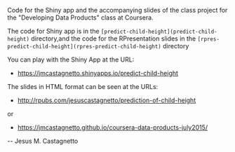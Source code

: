 Code for the Shiny app and the accompanying slides of the class project
for the "Developing Data Products" class at Coursera.

The code for Shiny app is in the `[predict-child-height](predict-child-height)`
directory,and the code for
the RPresentation slides in the `[rpres-predict-child-height](rpres-predict-child-height)`
directory

You can play with the Shiny App at the URL:

- https://jmcastagnetto.shinyapps.io/predict-child-height

The slides in HTML format can be seen at the URLs:

- http://rpubs.com/jesuscastagnetto/prediction-of-child-height

or

- https://jmcastagnetto.github.io/coursera-data-products-july2015/


-- Jesus M. Castagnetto
